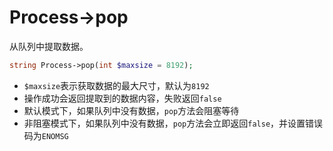 # Process->pop

从队列中提取数据。

```php
string Process->pop(int $maxsize = 8192);
```
* `$maxsize`表示获取数据的最大尺寸，默认为`8192`
* 操作成功会返回提取到的数据内容，失败返回`false`
* 默认模式下，如果队列中没有数据，`pop`方法会阻塞等待
* 非阻塞模式下，如果队列中没有数据，`pop`方法会立即返回`false`，并设置错误码为`ENOMSG`
